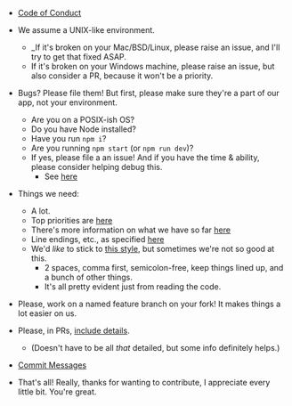* [Code of Conduct](https://www.npmjs.com/policies/conduct)

* We assume a UNIX-like environment.
  - _If it's broken on your Mac/BSD/Linux, please raise an issue, and I'll try to get that fixed ASAP.
  - If it's broken on your Windows machine, please raise an issue, but also consider a PR, because it won't be a priority.

* Bugs? Please file them! But first, please make sure they're a part of our app, not your environment.
  - Are you on a POSIX-ish OS?
  - Do you have Node installed?
  - Have you run `npm i`?
  - Are you running `npm start` (or `npm run dev`)?
  - If yes, please file a an issue! And if you have the time & ability, please consider helping debug this.
    - See [here](https://github.com/atom/atom/blob/master/CONTRIBUTING.md#reporting-bugs)

* Things we need:
  - A lot.
  - Top priorities are [here](https://github.com/pharaoh-js/pharaoh-desktop/blob/nwjs/doc%2Ftodo.md)
  - There's more information on what we have so far [here](https://github.com/pharaoh-js/pharaoh-desktop/blob/nwjs/doc%2Freadme.md)
  - Line endings, etc., as specified [here](https://github.com/pharaoh-js/pharaoh-desktop/blob/nwjs/.gitattributes)
  - We'd _like_ to stick to [this style](https://github.com/pharaoh-js/pharaoh-desktop/blob/nwjs/.eslintrc), but
    sometimes we're not so good at this.
    - 2 spaces, comma first, semicolon-free, keep things lined up, and a bunch of other things.
    - It's all pretty evident just from reading the code.

* Please, work on a named feature branch on your fork! It makes things a lot easier on us.
* Please, in PRs, [include details](https://github.com/blog/1943-how-to-write-the-perfect-pull-request).
  - (Doesn't have to be all _that_ detailed, but some info definitely helps.)
* [Commit Messages](http://stopwritingramblingcommitmessages.com/)

* That's all! Really, thanks for wanting to contribute, I appreciate every little bit. You're great.

